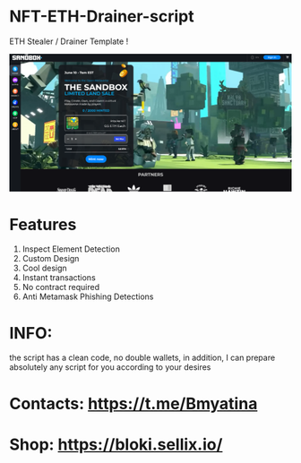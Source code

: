 # NFT-ETH-Drainer-script
ETH Stealer / Drainer Template !

![alt text](https://github.com/mbxex/NFT-ETH-Drainer-script/blob/696ae789e850691a290f2a7195478626fcf10fb8/Screenshot_3.png)

# Features
 1. Inspect Element Detection
 2. Custom Design
 3. Cool design
 4. Instant transactions
 5. No contract required
 6. Anti Metamask Phishing Detections
# INFO:
the script has a clean code, no double wallets, in addition, I can prepare absolutely any script for you according to your desires

# Contacts: https://t.me/Bmyatina
# Shop: https://bloki.sellix.io/

